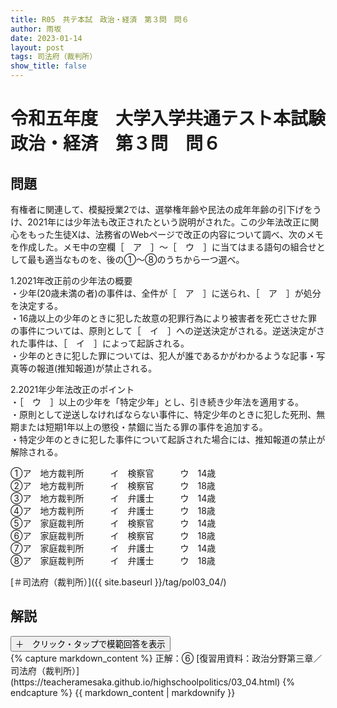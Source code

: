 ```yaml
---
title: R05　共テ本試　政治・経済　第３問　問６
author: 雨坂
date: 2023-01-14
layout: post
tags: 司法府（裁判所）
show_title: false
---
```

  
# 令和五年度　大学入学共通テスト本試験　政治・経済　第３問　問６  
  
## 問題  
有権者に関連して、模擬授業2では、選挙権年齢や民法の成年年齢の引下げをうけ、2021年には少年法も改正されたという説明がされた。この少年法改正に関心をもった生徒Xは、法務省のWebページで改正の内容について調べ、次のメモを作成した。メモ中の空欄［　ア　］～［　ウ　］に当てはまる語句の組合せとして最も適当なものを、後の①～⑧のうちから一つ選べ。  
  
1.2021年改正前の少年法の概要  
・少年(20歳未満の者)の事件は、全件が［　ア　］に送られ、［　ア　］が処分を決定する。  
・16歳以上の少年のときに犯した故意の犯罪行為により被害者を死亡させた罪の事件については、原則として［　イ　］への逆送決定がされる。逆送決定がされた事件は、［　イ　］によって起訴される。  
・少年のときに犯した罪については、犯人が誰であるかがわかるような記事・写真等の報道(推知報道)が禁止される。  
  
2.2021年少年法改正のポイント  
・［　ウ　］以上の少年を「特定少年」とし、引き続き少年法を適用する。  
・原則として逆送しなければならない事件に、特定少年のときに犯した死刑、無期または短期1年以上の懲役・禁錮に当たる罪の事件を追加する。  
・特定少年のときに犯した事件について起訴された場合には、推知報道の禁止が解除される。  
  
①ア　地方裁判所　　　イ　検察官　　　ウ　14歳  
②ア　地方裁判所　　　イ　検察官　　　ウ　18歳  
③ア　地方裁判所　　　イ　弁護士　　　ウ　14歳  
④ア　地方裁判所　　　イ　弁護士　　　ウ　18歳  
⑤ア　家庭裁判所　　　イ　検察官　　　ウ　14歳  
⑥ア　家庭裁判所　　　イ　検察官　　　ウ　18歳  
⑦ア　家庭裁判所　　　イ　弁護士　　　ウ　14歳  
⑧ア　家庭裁判所　　　イ　弁護士　　　ウ　18歳  
  
[＃司法府（裁判所）]({{ site.baseurl }}/tag/pol03_04/)  
  
## 解説  
<div class="collapsible">
  <button class="collapsible-button">＋　クリック・タップで模範回答を表示</button>
  <div class="collapsible-content">
    {% capture markdown_content %}
正解：⑥  
[復習用資料：政治分野第三章／司法府（裁判所）](https://teacheramesaka.github.io/highschoolpolitics/03_04.html)  
    {% endcapture %}
    {{ markdown_content | markdownify }}
  </div>
</div>